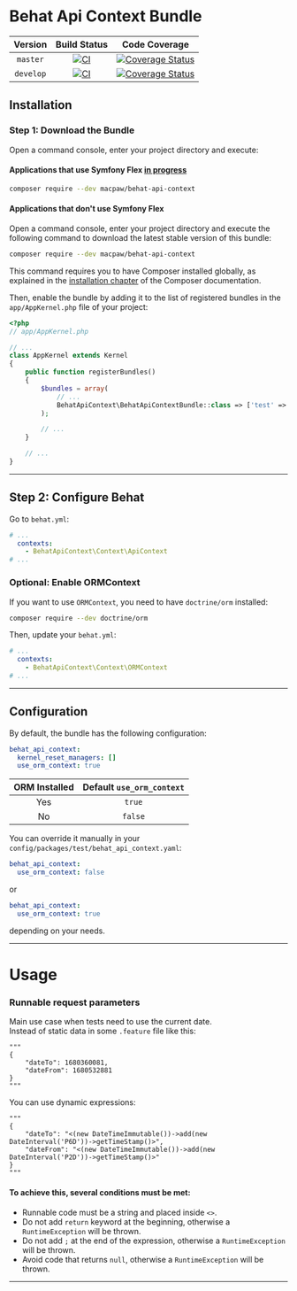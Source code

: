 # Behat Api Context Bundle

| Version | Build Status | Code Coverage |
|:---------:|:-------------:|:-----:|
| `master` | [![CI][master Build Status Image]][master Build Status] | [![Coverage Status][master Code Coverage Image]][master Code Coverage] |
| `develop` | [![CI][develop Build Status Image]][develop Build Status] | [![Coverage Status][develop Code Coverage Image]][develop Code Coverage] |

## Installation

### Step 1: Download the Bundle

Open a command console, enter your project directory and execute:

#### Applications that use Symfony Flex [in progress](https://github.com/MacPaw/BehatRedisContext/issues/2)

```bash
composer require --dev macpaw/behat-api-context
```

#### Applications that don't use Symfony Flex

Open a command console, enter your project directory and execute the following command to download the latest stable version of this bundle:

```bash
composer require --dev macpaw/behat-api-context
```

This command requires you to have Composer installed globally, as explained
in the [installation chapter](https://getcomposer.org/doc/00-intro.md)
of the Composer documentation.


Then, enable the bundle by adding it to the list of registered bundles
in the `app/AppKernel.php` file of your project:

```php
<?php
// app/AppKernel.php

// ...
class AppKernel extends Kernel
{
    public function registerBundles()
    {
        $bundles = array(
            // ...
            BehatApiContext\BehatApiContextBundle::class => ['test' => true],
        );

        // ...
    }

    // ...
}
```

---

## Step 2: Configure Behat

Go to `behat.yml`:

```yaml
# ...
  contexts:
    - BehatApiContext\Context\ApiContext
# ...
```

### Optional: Enable ORMContext

If you want to use `ORMContext`, you need to have `doctrine/orm` installed:

```bash
composer require --dev doctrine/orm
```

Then, update your `behat.yml`:

```yaml
# ...
  contexts:
    - BehatApiContext\Context\ORMContext 
# ...
```

---

## Configuration

By default, the bundle has the following configuration:

```yaml
behat_api_context:
  kernel_reset_managers: []
  use_orm_context: true
```

| ORM Installed | Default `use_orm_context` |
|:-------------:|:-------------------------:|
| Yes           | `true`                    |
| No            | `false`                   |

You can override it manually in your `config/packages/test/behat_api_context.yaml`:

```yaml
behat_api_context:
  use_orm_context: false
```

or

```yaml
behat_api_context:
  use_orm_context: true
```

depending on your needs.

---

# Usage

### Runnable request parameters

Main use case when tests need to use the current date.  
Instead of static data in some `.feature` file like this:

```gherkin
"""
{
    "dateTo": 1680360081,
    "dateFrom": 1680532881
}
"""
```

You can use dynamic expressions:

```gherkin
"""
{
    "dateTo": "<(new DateTimeImmutable())->add(new DateInterval('P6D'))->getTimeStamp()>",
    "dateFrom": "<(new DateTimeImmutable())->add(new DateInterval('P2D'))->getTimeStamp()>"
}
"""
```

#### To achieve this, several conditions must be met:
- Runnable code must be a string and placed inside `<>`.
- Do not add `return` keyword at the beginning, otherwise a `RuntimeException` will be thrown.
- Do not add `;` at the end of the expression, otherwise a `RuntimeException` will be thrown.
- Avoid code that returns `null`, otherwise a `RuntimeException` will be thrown.

---

[master Build Status]: https://github.com/macpaw/behat-api-context/actions?query=workflow%3ACI+branch%3Amaster
[master Build Status Image]: https://github.com/macpaw/behat-api-context/workflows/CI/badge.svg?branch=master
[develop Build Status]: https://github.com/macpaw/behat-api-context/actions?query=workflow%3ACI+branch%3Adevelop
[develop Build Status Image]: https://github.com/macpaw/behat-api-context/workflows/CI/badge.svg?branch=develop
[master Code Coverage]: https://codecov.io/gh/macpaw/behat-api-context/branch/master
[master Code Coverage Image]: https://img.shields.io/codecov/c/github/macpaw/behat-api-context/master?logo=codecov
[develop Code Coverage]: https://codecov.io/gh/macpaw/behat-api-context/branch/develop
[develop Code Coverage Image]: https://img.shields.io/codecov/c/github/macpaw/behat-api-context/develop?logo=codecov
